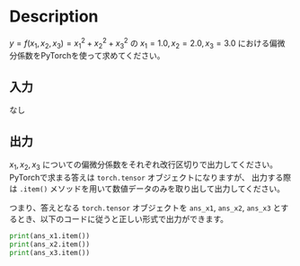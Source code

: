 # Description
$y = f(x_1, x_2, x_3) = x_1^2 + x_2^2 + x_3^2$ の $x_1 = 1.0, x_2 = 2.0,  x_3=3.0$ における偏微分係数をPyTorchを使って求めてください。
## 入力
なし

## 出力
$x_1, x_2, x_3$ についての偏微分係数をそれぞれ改行区切りで出力してください。
PyTorchで求まる答えは `torch.tensor` オブジェクトになりますが、
出力する際は `.item()` メソッドを用いて数値データのみを取り出して出力してください。

つまり、答えとなる `torch.tensor` オブジェクトを `ans_x1`, `ans_x2`, `ans_x3` とするとき、以下のコードに従うと正しい形式で出力ができます。
```python
print(ans_x1.item())
print(ans_x2.item())
print(ans_x3.item())
```
